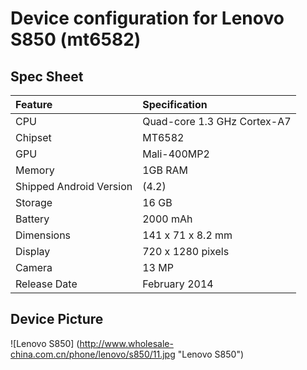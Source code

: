 # Device configuration for Lenovo S850 (mt6582)

## Spec Sheet

| Feature                 | Specification               |
| :---------------------- | :---------------------------|
| CPU                     | Quad-core 1.3 GHz Cortex-A7 |
| Chipset                 | MT6582                      |
| GPU                     | Mali-400MP2                 |
| Memory                  | 1GB RAM                     |
| Shipped Android Version | (4.2)                       |
| Storage                 | 16 GB                       |
| Battery                 | 2000 mAh                    |
| Dimensions              | 141 x 71 x 8.2 mm           |
| Display                 | 720 x 1280 pixels           |
| Camera                  | 13 MP                       |
| Release Date            | February 2014               |

## Device Picture 

![Lenovo S850] (http://www.wholesale-china.com.cn/phone/lenovo/s850/11.jpg "Lenovo S850")
